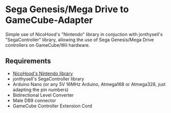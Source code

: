 # Sega Genesis/Mega Drive to GameCube-Adapter

Simple use of NicoHood's "Nintendo" library in conjuction with jonthysell's "SegaController" library, allowing the use of Sega Genesis/Mega Drive controllers on GameCube/Wii hardware.

## Requirements

- [NicoHood's Nintendo library](https://github.com/NicoHood/Nintendo)
- jonthysell's SegaController library
- Arduino Nano (or any 5V 16MHz Arduino, Atmega168 or Atmega328, just adapting the pin numbers)
- Bidirectional Level Converter
- Male DB9 connector
- GameCube Controller Extension Cord
 